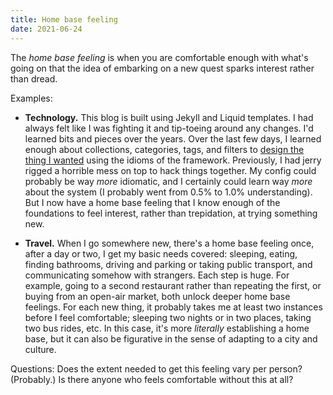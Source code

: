 ```yaml
---
title: Home base feeling
date: 2021-06-24
---
```


The _home base feeling_ is when you are comfortable enough with what's going on that the idea of embarking on a new quest sparks interest rather than dread.

Examples:

- **Technology.** This blog is built using Jekyll and Liquid templates. I had always felt like I was fighting it and tip-toeing around any changes. I'd learned bits and pieces over the years. Over the last few days, I learned enough about collections, categories, tags, and filters to [design the thing I wanted](/garage/tension-between-discovery-and-intentional-creation/) using the idioms of the framework. Previously, I had jerry rigged a horrible mess on top to hack things together. My config could probably be way _more_ idiomatic, and I certainly could learn way _more_ about the system (I probably went from 0.5% to 1.0% understanding). But I now have a home base feeling that I know enough of the foundations to feel interest, rather than trepidation, at trying something new.

- **Travel.** When I go somewhere new, there's a home base feeling once, after a day or two, I get my basic needs covered: sleeping, eating, finding bathrooms, driving and parking or taking public transport, and communicating somehow with strangers. Each step is huge. For example, going to a second restaurant rather than repeating the first, or buying from an open-air market, both unlock deeper home base feelings. For each new thing, it probably takes me at least two instances before I feel comfortable; sleeping two nights or in two places, taking two bus rides, etc. In this case, it's more _literally_ establishing a home base, but it can also be figurative in the sense of adapting to a city and culture.

Questions: Does the extent needed to get this feeling vary per person? (Probably.) Is there anyone who feels comfortable without this at all?
